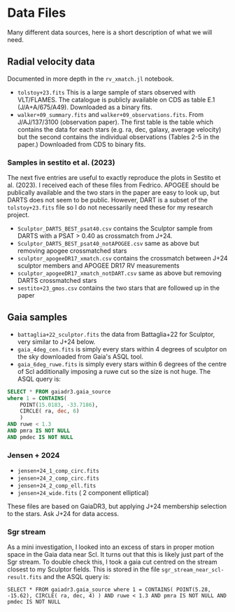 # Data Files

Many different data sources, here is a short description of what we will need.

## Radial velocity data
Documented in more depth in the `rv_xmatch.jl` notebook.

- `tolstoy+23.fits` This is a large sample of stars observed with VLT/FLAMES. The catalogue is publicly available on CDS as table E.1 (J/A+A/675/A49). Downloaded as a binary fits.
- `walker+09_summary.fits` and `walker+09_observations.fits`. From J/AJ/137/3100 (observation paper). The first table is the table which contains the data for each stars (e.g. ra, dec, galaxy, average velocity) but the second contains the individual observations (Tables 2-5 in the paper.) Downloaded from CDS to binary fits.

### Samples in sestito et al. (2023)
The next five entries are useful to exactly reproduce the plots in Sestito et al. (2023). I received each of these files from Fedrico. APOGEE should be publically available and the two stars in the paper are easy to look up, but DARTS does not seem to be public. However, DART is a subset of the `tolstoy+23.fits` file so I do not necessarily need these for my research project.

- `Sculptor_DARTS_BEST_psat40.csv` contains the Sculptor sample from DARTS with a PSAT > 0.40 as crossmatch from J+24.
- `Sculptor_DARTS_BEST_psat40_notAPOGEE.csv` same as above but removing apogee crossmatched stars
- `sculptor_apogeeDR17_xmatch.csv` contains the crossmatch between J+24 sculptor members and APOGEE DR17 RV measurements
- `sculptor_apogeeDR17_xmatch_notDART.csv` same as above but removing DARTS crossmatched stars
- `sestito+23_gmos.csv` contains the two stars that are followed up in the paper

## Gaia samples

- `battaglia+22_sculptor.fits` the data from Battaglia+22 for Sculptor, very similar to J+24 below.
- `gaia_4deg_cen.fits` is simply every stars within 4 degrees of sculptor on the sky downloaded from Gaia's ASQL tool.
- `gaia_6deg_ruwe.fits` is simply every stars within 6 degrees of the centre of Scl additionally imposing a ruwe cut so the size is not huge. The ASQL query is:
```sql
SELECT * FROM gaiadr3.gaia_source
where 1 = CONTAINS(
    POINT(15.0183, -33.7186),
    CIRCLE( ra, dec, 6)
    )
AND ruwe < 1.3
AND pmra IS NOT NULL
AND pmdec IS NOT NULL
```

### Jensen + 2024

- `jensen+24_1_comp_circ.fits`
- `jensen+24_2_comp_circ.fits`
- `jensen+24_2_comp_ell.fits`
- `jensen+24_wide.fits` ( 2 component elliptical)

These files are based on GaiaDR3, but applying J+24 membership selection to the stars. Ask J+24 for data access.


### Sgr stream
As a mini investigation, I looked into an excess of stars in proper motion space in the Gaia data near Scl. 
It turns out that this is likely just part of the Sgr stream. To double check this, I took a gaia cut centred on the stream closest to my Sculptor fields. This is stored in the file `sgr_stream_near_scl-result.fits` and the ASQL query is:

```
SELECT * FROM gaiadr3.gaia_source where 1 = CONTAINS( POINT(5.28, -15.62), CIRCLE( ra, dec, 4) ) AND ruwe < 1.3 AND pmra IS NOT NULL AND pmdec IS NOT NULL
```

